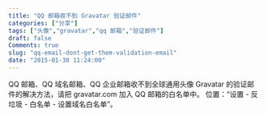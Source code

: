 ```yaml
---
title: "QQ 邮箱收不到 Gravatar 验证邮件"
categories: ["分享"]
tags: ["头像","gravatar","qq 邮箱","验证邮件"]
draft: false
Comments: true
slug: "qq-email-dont-get-them-validation-email"
date: "2015-01-30 11:24:00"
---
```


QQ 邮箱、QQ 域名邮箱、QQ 企业邮箱收不到全球通用头像 Gravatar 的验证邮件的解决方法，请把 gravatar.com 加入 QQ 邮箱的白名单中。
位置：“设置 - 反垃圾 - 白名单 - 设置域名白名单”。

